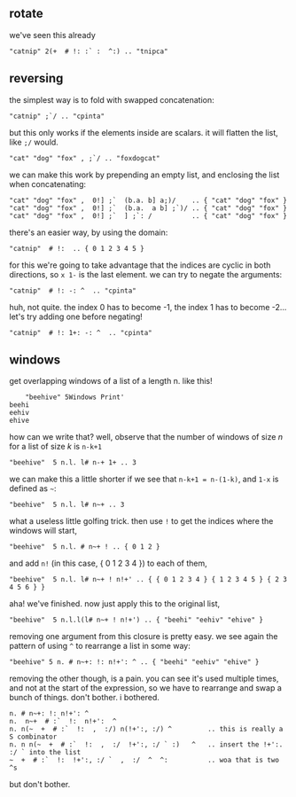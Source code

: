 ## rotate

we've seen this already
```
"catnip" 2(+  # !: :` :  ^:) .. "tnipca"
```

## reversing

the simplest way is to fold with swapped concatenation:
```
"catnip" ;`/ .. "cpinta"
```
but this only works if the elements inside are scalars. it will flatten the list, like `;/` would.
```
"cat" "dog" "fox" , ;`/ .. "foxdogcat"
```
we can make this work by prepending an empty list, and enclosing the list when concatenating:
```
"cat" "dog" "fox" ,  0!] ;`  (b.a. b] a;)/    .. { "cat" "dog" "fox" }
"cat" "dog" "fox" ,  0!] ;`  (b.a.  a b] ;`)/ .. { "cat" "dog" "fox" }
"cat" "dog" "fox" ,  0!] ;`  ] ;`: /          .. { "cat" "dog" "fox" }
```
there's an easier way, by using the domain:

```
"catnip"  # !:  .. { 0 1 2 3 4 5 }
```

for this we're going to take advantage that the indices are cyclic in both directions, so `x 1-` is the last element. we can try to negate the arguments:

```
"catnip"  # !: -: ^  .. "cpinta"
```

huh, not quite. the index 0 has to become -1, the index 1 has to become -2... let's try adding one before negating!

```
"catnip"  # !: 1+: -: ^  .. "cpinta"
```
## windows
get overlapping windows of a list of a length n. like this!
```
    "beehive" 5Windows Print'
beehi
eehiv
ehive
```
how can we write that? well, observe that the number of windows of size _n_ for a list of size _k_ is `n-k+1`
```
"beehive"  5 n.l. l# n-+ 1+ .. 3
```
we can make this a little shorter if we see that `n-k+1 = n-(1-k)`, and `1-x` is defined as `~`:
```
"beehive"  5 n.l. l# n~+ .. 3
```
what a useless little golfing trick. then use `!` to get the indices where the windows will start,
```
"beehive"  5 n.l. # n~+ ! .. { 0 1 2 }
```
and add `n!` (in this case, { 0 1 2 3 4 }) to each of them,
```
"beehive"  5 n.l. l# n~+ ! n!+' .. { { 0 1 2 3 4 } { 1 2 3 4 5 } { 2 3 4 5 6 } }
```
aha! we've finished. now just apply this to the original list,
```
"beehive"  5 n.l.l(l# n~+ ! n!+') .. { "beehi" "eehiv" "ehive" }
```

removing one argument from this closure is pretty easy. we see again the pattern of using `^` to rearrange a list in some way:
```
"beehive" 5 n. # n~+: !: n!+': ^ .. { "beehi" "eehiv" "ehive" }
```
removing the other though, is a pain. you can see it's used multiple times, and not at the start of the expression, so we have to rearrange and swap a bunch of things. don't bother. i bothered.
```
n. # n~+: !: n!+': ^
n.  n~+  # :`  !:  n!+':  ^
n. n(~  +  # :`  !:  ,  :/) n(!+':, :/) ^         .. this is really a S combinator
n. n n(~  +  # :`  !:  ,  :/  !+':, :/ ` :)   ^   .. insert the !+':. :/ ` into the list
~  +  # :`  !:  !+':, :/ `  ,  :/  ^  ^:          .. woa that is two ^s
```
but don't bother.
